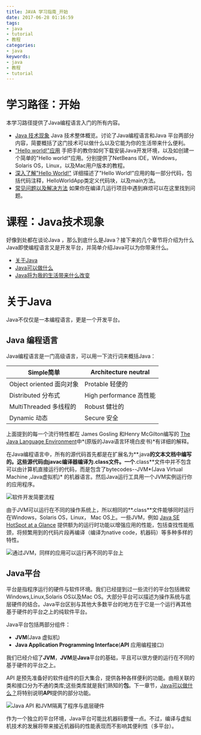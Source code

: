 ```yaml
---
title: JAVA 学习指南_开始
date: 2017-06-28 01:16:59
tags: 
- java
- tutorial
- 教程
categories:
- java	
keywords:
- java
- 教程
- tutorial
---
```


# 学习路径：开始

本学习路径提供了Java编程语言入门的所有内容。

* [Java 技术现象]() Java 技术整体概览。讨论了Java编程语言和Java 平台两部分内容，简要概括了这门技术可以做什么以及它能为你的生活带来什么便利。
* ["Hello world!"应用]() 手把手的教你如何下载安装Java开发环境，以及如创建一个简单的"Hello world!"应用。分别提供了NetBeans IDE，Windows，Solaris OS，Linux，以及Mac用户版本的教程。
* [深入了解"Hello World!"]()  详细描述了"Hello World!"应用的每一部分代码，包括代码注释，HelloWorldApp类定义代码块，以及main方法。
* [常见问题以及解决方法]() 如果你在编译几运行项目中遇到麻烦可以在这里找到问题。

<!--more-->

# 课程：Java技术现象

好像到处都在谈论Java ，那么到底什么是Java？接下来的几个章节将介绍为什么Java即使编程语言又是开发平台，并简单介绍Java可以为你带来什么。

* [关于Java]()
* [Java可以做什么]()
* [Java将为我的生活带来什么改变]()



# 关于Java

Java不仅仅是一本编程语言，更是一个开发平台。

## Java 编程语言

Java编程语言是一门高级语言，可以用一下流行词来概括Java：

| Simple简单             | Architecture neutral |
| -------------------- | -------------------- |
| Object oriented 面向对象 | Protable 轻便的         |
| Distributed 分布式      | High performance 高性能 |
| MultiThreaded 多线程的   | Robust 健壮的           |
| Dynamic 动态           | Secure 安全            |

上面提到的每一个流行特性都在 James Gosling 和Henry McGilton编写的 [The Java Language Environment](http://www.oracle.com/technetwork/java/langenv-140151.html)中*(原版的Java语言环境白皮书)*有详细的解释。

在Java编程语言中，所有的源代码首先都是在扩展名为**.java**的文本文档中编写的。这些源代码由javac编译器编译为.class文件。一个**.class**文件中并不包含可以由计算机直接运行的代码，而是包含了bytecodes--JVM*(Java Virtual Machine ,Java虚拟机)* 的机器语言。然后Java运行工具用一个JVM实例运行你的应用程序。

![软件开发简要流程](http://docs.oracle.com/javase/tutorial/figures/getStarted/getStarted-compiler.gif)

由于JVM可以运行在不同的操作系统上，所以相同的**.class**文件能够同时运行在Windows，Solaris OS，Linux， Mac OS上。一些JVM，例如 [Java SE HotSpot at a Glance](http://www.oracle.com/technetwork/java/javase/tech/index-jsp-136373.html) 提供额为的运行时功能以增强应用的性能，包括查找性能瓶颈，将频繁用到的代码片段再编译（编译为native code，机器码）等多种多样的特性。

![通过JVM，同样的应用可以运行再不同的平台上](http://docs.oracle.com/javase/tutorial/figures/getStarted/helloWorld.gif)

## Java平台

平台是指程序运行的硬件与软件环境。我们已经提到过一些流行的平台包括微软Windows,Linux,Solaris OS以及Mac OS。大部分平台可以描述为操作系统与底层硬件的结合。Java平台区别与其他大多数平台的地方在于它是一个运行再其他基于硬件的平台之上的纯软件平台。

Java平台包括两部分组件：

* **JVM**(Java 虚拟机)
* **Java Application Programming Interface**(**API** 应用编程接口)

我们已经介绍了**JVM**，**JVM**是**Java**平台的基础，平且可以很方便的运行在不同的基于硬件的平台之上。

API 是预先准备好的软件组件的巨大集合，提供各种各样便利的功能。由相关联的类和接口分为不通的类库;这些类库就是我们熟知的**包**。下一章节，[Java可以做什么？]()将特别说明**API**提供的部分功能。

![Java API 和JVM隔离了程序与底层硬件](http://docs.oracle.com/javase/tutorial/figures/getStarted/getStarted-jvm.gif)

作为一个独立的平台环境，Java平台可能比机器码要慢一点。不过，编译与虚拟机技术的发展将带来接近机器码的性能表现而不影响其便利性（多平台）。